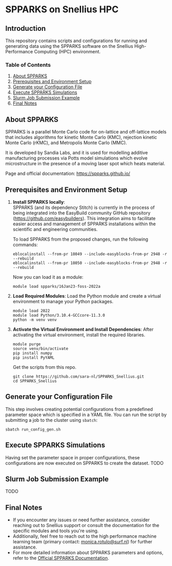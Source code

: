 # SPPARKS on Snellius HPC

## Introduction
This repository contains scripts and configurations for running and generating data using the SPPARKS software on the Snellius High-Performance Computing (HPC) environment. 

### Table of Contents
1. [About SPPARKS](#about-spparks)
2. [Prerequisites and Environment Setup](#prerequisites-and-environment-setup)
3. [Generate your Configuration File](#generate-your-configuration-file)
4. [Execute SPPARKS Simulations](#execute-spparks-simulations)
5. [Slurm Job Submission Example](#slurm-job-submission-example)
6. [Final Notes](#final-notes)

## About SPPARKS 
SPPARKS is a parallel Monte Carlo code for on-lattice and off-lattice models that includes algorithms for kinetic Monte Carlo (KMC), rejection kinetic Monte Carlo (rKMC), and Metropolis Monte Carlo (MMC). 

It is developed by Sandia Labs, and it is used for modelling additive manufacturing processes via Potts model simulations which evolve microstructure in the presence of a moving laser spot which heats material.

Page and official documentation: https://spparks.github.io/

## Prerequisites and Environment Setup
1. **Install SPPARKS locally**:  
   SPPARKS (and its dependency Stitch) is currently in the process of being integrated into the EasyBuild community GitHub repository (https://github.com/easybuilders). This integration aims to facilitate easier access and management of SPPARKS installations within the scientific and engineering communities.
   
   To load SPPARKS from the proposed changes, run the following commands:
   ```
   eblocalinstall --from-pr 18049 --include-easyblocks-from-pr 2948 -r --rebuild
   eblocalinstall --from-pr 18050 --include-easyblocks-from-pr 2948 -r --rebuild
   ```
   Now you can load it as a module:
   ```
   module load spparks/16Jan23-foss-2022a
   ``` 
2. **Load Required Modules**:
   Load the Python module and create a virtual environment to manage your Python packages.
   ```
   module load 2022
   module load Python/3.10.4-GCCcore-11.3.0
   python -m venv venv
   ```
5. **Activate the Virtual Environment and Install Dependencies**:
   After activating the virtual environment, install the required libraries.
   ```
   module purge
   source venv/bin/activate
   pip install numpy
   pip install PyYAML
   ```
   Get the scripts from this repo.
   ```
   git clone https://github.com/sara-nl/SPPARKS_Snellius.git
   cd SPPARKS_Snellius
   ```

## Generate your Configuration File
This step involves creating potential configurations from a predefined parameter space which is specified in a YAML file.
You can run the script by submitting a job to the cluster using `sbatch`:
```
sbatch run_config_gen.sh
```

## Execute SPPARKS Simulations
Having set the parameter space in proper configurations, these configurations are now executed on SPPARKS to create the dataset.
TODO

## Slurm Job Submission Example
TODO

## Final Notes
- If you encounter any issues or need further assistance, consider reaching out to Snellius support or consult the documentation for the specific modules and tools you're using.
- Additionally, feel free to reach out to the high performance machine learning team (primary contact: monica.rotulo@surf.nl) for further assistance.
- For more detailed information about SPPARKS parameters and options, refer to the [Official SPPARKS Documentation](https://spparks.github.io/doc/app_am_ellipsoid.html).









